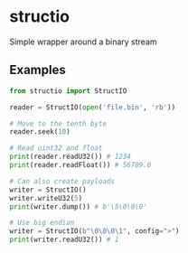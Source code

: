 # structio

Simple wrapper around a binary stream

## Examples

```py
from structio import StructIO

reader = StructIO(open('file.bin', 'rb'))

# Move to the tenth byte
reader.seek(10)

# Read uint32 and float
print(reader.readU32()) # 1234
print(reader.readFloat()) # 56789.0

# Can also create payloads
writer = StructIO()
writer.writeU32(5)
print(writer.dump()) # b'\5\0\0\0'

# Use big endian
writer = StructIO(b"\0\0\0\1", config=">")
print(writer.readU32()) # 1

```
